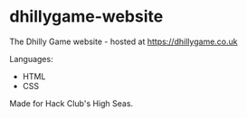 # dhillygame-website
 The Dhilly Game website - hosted at https://dhillygame.co.uk

Languages:
* HTML
* CSS

 Made for Hack Club's High Seas.

